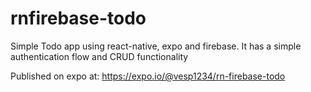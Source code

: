 # rnfirebase-todo

Simple Todo app using react-native, expo and firebase. It has a simple authentication flow and CRUD functionality 

Published on expo at: https://expo.io/@vesp1234/rn-firebase-todo
